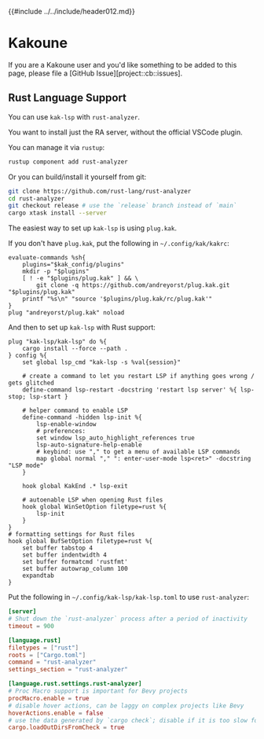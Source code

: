 {{#include ../../include/header012.md}}

# Kakoune

If you are a Kakoune user and you'd like something to be added to this page,
please file a [GitHub Issue][project::cb::issues].

## Rust Language Support

You can use `kak-lsp` with `rust-analyzer`.

You want to install just the RA server, without the official VSCode plugin.

You can manage it via `rustup`:

```sh
rustup component add rust-analyzer
```

Or you can build/install it yourself from git:

```sh
git clone https://github.com/rust-lang/rust-analyzer
cd rust-analyzer
git checkout release # use the `release` branch instead of `main`
cargo xtask install --server
```

The easiest way to set up `kak-lsp` is using `plug.kak`.

If you don't have `plug.kak`, put the following in `~/.config/kak/kakrc`:

```kak
evaluate-commands %sh{
    plugins="$kak_config/plugins"
    mkdir -p "$plugins"
    [ ! -e "$plugins/plug.kak" ] && \
        git clone -q https://github.com/andreyorst/plug.kak.git "$plugins/plug.kak"
    printf "%s\n" "source '$plugins/plug.kak/rc/plug.kak'"
}
plug "andreyorst/plug.kak" noload
```

And then to set up `kak-lsp` with Rust support:

```kak
plug "kak-lsp/kak-lsp" do %{
    cargo install --force --path .
} config %{
    set global lsp_cmd "kak-lsp -s %val{session}"

    # create a command to let you restart LSP if anything goes wrong / gets glitched
    define-command lsp-restart -docstring 'restart lsp server' %{ lsp-stop; lsp-start }

    # helper command to enable LSP
    define-command -hidden lsp-init %{
        lsp-enable-window
        # preferences:
        set window lsp_auto_highlight_references true
        lsp-auto-signature-help-enable
        # keybind: use "," to get a menu of available LSP commands
        map global normal "," ": enter-user-mode lsp<ret>" -docstring "LSP mode"
    }

    hook global KakEnd .* lsp-exit

    # autoenable LSP when opening Rust files
    hook global WinSetOption filetype=rust %{
        lsp-init
    }
}
# formatting settings for Rust files
hook global BufSetOption filetype=rust %{
    set buffer tabstop 4
    set buffer indentwidth 4
    set buffer formatcmd 'rustfmt'
    set buffer autowrap_column 100
    expandtab
}
```

Put the following in `~/.config/kak-lsp/kak-lsp.toml` to use `rust-analyzer`:

```toml
[server]
# Shut down the `rust-analyzer` process after a period of inactivity
timeout = 900

[language.rust]
filetypes = ["rust"]
roots = ["Cargo.toml"]
command = "rust-analyzer"
settings_section = "rust-analyzer"

[language.rust.settings.rust-analyzer]
# Proc Macro support is important for Bevy projects
procMacro.enable = true
# disable hover actions, can be laggy on complex projects like Bevy
hoverActions.enable = false
# use the data generated by `cargo check`; disable if it is too slow for you
cargo.loadOutDirsFromCheck = true
```

